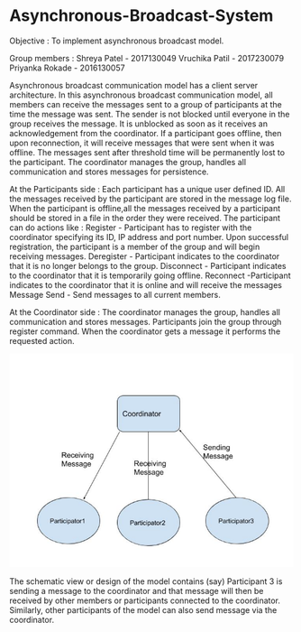 # Asynchronous-Broadcast-System
Objective :  To implement asynchronous broadcast model.

Group members : 
Shreya Patel - 2017130049
Vruchika Patil - 2017230079
Priyanka Rokade - 2016130057

Asynchronous broadcast communication model has a client server architecture. In this asynchronous broadcast communication model, all members can receive the messages sent to a group of participants at the time the message was sent. The sender is not blocked until everyone in the group receives the message. It is unblocked as soon as it receives an acknowledgement from the coordinator. If a participant goes offline, then upon reconnection, it will receive messages that were sent when it was offline. The messages sent after threshold time will be permanently lost to the participant. The coordinator manages the group, handles all communication and stores messages for persistence.

At the Participants side :
Each participant has a unique user defined ID. All the messages received by the participant are stored in the message log file. When the participant is offline,all the messages received by a participant should be stored in a file in the order they were received. The participant can do actions like :
Register - Participant has to register with the coordinator specifying its ID, IP address and port number. Upon successful registration, the participant is a member of the group and will begin receiving messages.
Deregister - Participant indicates to the coordinator that it is no longer belongs to the group. 
Disconnect - Participant indicates to the coordinator that it is temporarily going offline.
Reconnect -Participant indicates to the coordinator that it is online and will receive the messages
Message Send - Send messages to all current members. 

At the Coordinator side :
The coordinator manages the group, handles all communication and stores messages. Participants join the group through register command. When the coordinator gets a message it performs the requested action. 

![alt text](https://github.com/SP189/Asynchronous-Broadcast-System/blob/master/Asynchronous%20System.jpg)

The schematic view or design of the model contains (say) Participant 3 is sending a message to the coordinator and that message will then be received by other members or participants connected to the coordinator. Similarly, other participants of the model can also send message via the coordinator.  

